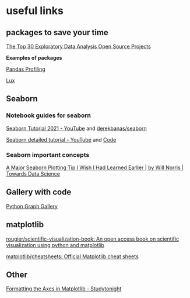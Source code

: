 # useful links  

## packages to save your time   

[The Top 30 Exploratory Data Analysis Open Source Projects](https://awesomeopensource.com/projects/exploratory-data-analysis) 

**Examples of packages**     

[Pandas Profiling](https://awesomeopensource.com/project/pandas-profiling/pandas-profiling#examples) 

[Lux](https://awesomeopensource.com/project/lux-org/lux)


## Seaborn 

### Notebook guides for seaborn   

[Seaborn Tutorial 2021 - YouTube](https://www.youtube.com/watch?v=6GUZXDef2U0) and [derekbanas/seaborn](https://github.com/derekbanas/seaborn)    

[Seaborn detailed tutorial - YouTube](https://www.youtube.com/watch?v=vaf4ir8eT38&list=PLtPIclEQf-3cG31dxSMZ8KTcDG7zYng1j) and [Code](https://github.com/kimfetti/Videos/tree/master/Seaborn)

### Seaborn important concepts  

[A Major Seaborn Plotting Tip I Wish I Had Learned Earlier | by Will Norris | Towards Data Science](https://towardsdatascience.com/a-major-seaborn-plotting-tip-i-wish-i-had-learned-earlier-d8209ad0a20e)  


## Gallery with code  

[Python Graph Gallery](https://www.python-graph-gallery.com/)


## matplotlib   

[rougier/scientific-visualization-book: An open access book on scientific visualization using python and matplotlib](https://github.com/rougier/scientific-visualization-book) 


[matplotlib/cheatsheets: Official Matplotlib cheat sheets](https://github.com/matplotlib/cheatsheets) 

## Other   

[Formatting the Axes in Matplotlib - Studytonight](https://www.studytonight.com/matplotlib/formatting-the-axes-in-matplotlib) 

